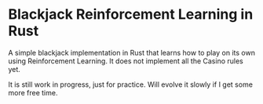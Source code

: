 # Blackjack Reinforcement Learning in Rust

A simple blackjack implementation in Rust that learns how to play on its own using Reinforcement Learning. 
It does not implement all the Casino rules yet. 

It is still work in progress, just for practice. Will evolve it slowly if I get some more free time.



